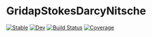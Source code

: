 # GridapStokesDarcyNitsche

[![Stable](https://img.shields.io/badge/docs-stable-blue.svg)](https://ruizbaier.github.io/GridapStokesDarcyNitsche.jl/stable/)
[![Dev](https://img.shields.io/badge/docs-dev-blue.svg)](https://ruizbaier.github.io/GridapStokesDarcyNitsche.jl/dev/)
[![Build Status](https://github.com/ruizbaier/GridapStokesDarcyNitsche.jl/actions/workflows/CI.yml/badge.svg?branch=main)](https://github.com/ruizbaier/GridapStokesDarcyNitsche.jl/actions/workflows/CI.yml?query=branch%3Amain)
[![Coverage](https://codecov.io/gh/ruizbaier/GridapStokesDarcyNitsche.jl/branch/main/graph/badge.svg)](https://codecov.io/gh/ruizbaier/GridapStokesDarcyNitsche.jl)
